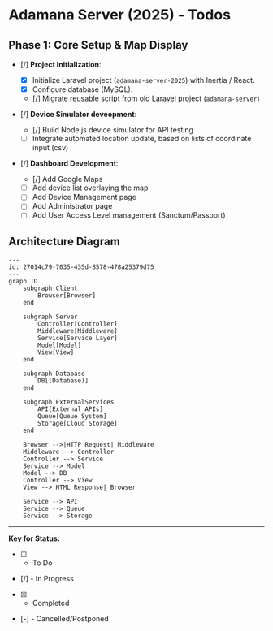 # Adamana Server (2025) - Todos

## Phase 1: Core Setup & Map Display

*   [/] **Project Initialization**:
    *   [x] Initialize Laravel project (`adamana-server-2025`) with Inertia / React.
    *   [x] Configure database (MySQL).
    *   [/] Migrate reusable script from old Laravel project (`adamana-server`)

*   [/] **Device Simulator deveopment**:
    *   [/] Build Node.js device simulator for API testing
    *   [ ] Integrate automated location update, based on lists of coordinate input (csv)

*   [/] **Dashboard Development**:
    *   [/] Add Google Maps
    *   [ ] Add device list overlaying the map
    *   [ ] Add Device Management page
    *   [ ] Add Administrator page
    *   [ ] Add User Access Level management (Sanctum/Passport)

## Architecture Diagram
```mermaid
---
id: 27014c79-7035-435d-8578-478a25379d75
---
graph TD
    subgraph Client
        Browser[Browser]
    end

    subgraph Server
        Controller[Controller]
        Middleware[Middleware]
        Service[Service Layer]
        Model[Model]
        View[View]
    end

    subgraph Database
        DB[(Database)]
    end

    subgraph ExternalServices
        API[External APIs]
        Queue[Queue System]
        Storage[Cloud Storage]
    end

    Browser -->|HTTP Request| Middleware
    Middleware --> Controller
    Controller --> Service
    Service --> Model
    Model --> DB
    Controller --> View
    View -->|HTML Response| Browser

    Service --> API
    Service --> Queue
    Service --> Storage
```
---
**Key for Status:**
*   [ ] - To Do
*   [/] - In Progress
*   [x] - Completed
*   [-] - Cancelled/Postponed
